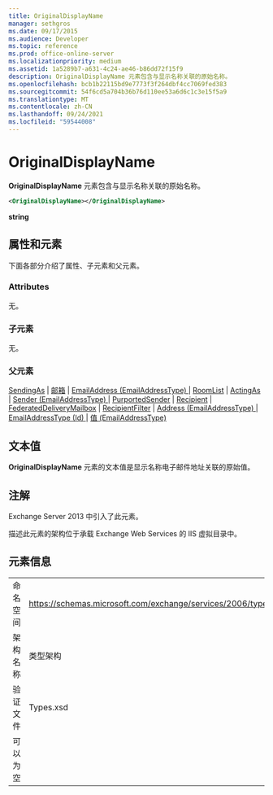 ```yaml
---
title: OriginalDisplayName
manager: sethgros
ms.date: 09/17/2015
ms.audience: Developer
ms.topic: reference
ms.prod: office-online-server
ms.localizationpriority: medium
ms.assetid: 1a5289b7-a631-4c24-ae46-b86dd72f15f9
description: OriginalDisplayName 元素包含与显示名称关联的原始名称。
ms.openlocfilehash: bcb1b22115bd9e7773f3f264dbf4cc7069fed383
ms.sourcegitcommit: 54f6cd5a704b36b76d110ee53a6d6c1c3e15f5a9
ms.translationtype: MT
ms.contentlocale: zh-CN
ms.lasthandoff: 09/24/2021
ms.locfileid: "59544008"
---
```

# <a name="originaldisplayname"></a>OriginalDisplayName

**OriginalDisplayName** 元素包含与显示名称关联的原始名称。 
  
```XML
<OriginalDisplayName></OriginalDisplayName>
```

 **string**
## <a name="attributes-and-elements"></a>属性和元素

下面各部分介绍了属性、子元素和父元素。
  
### <a name="attributes"></a>Attributes

无。
  
### <a name="child-elements"></a>子元素

无。
  
### <a name="parent-elements"></a>父元素

[SendingAs](sendingas.md)  | [邮箱](mailbox.md)  | [EmailAddress (EmailAddressType) ](emailaddress-emailaddresstype.md)  | [RoomList](roomlist.md)  | [ActingAs](actingas.md)  | [Sender (EmailAddressType) ](sender-emailaddresstype.md)  | [PurportedSender](purportedsender.md)  | [Recipient](recipient.md)  | [FederatedDeliveryMailbox](federateddeliverymailbox.md)  | [RecipientFilter](recipientfilter.md)  | [Address (EmailAddressType) ](address-emailaddresstype.md)  | [EmailAddressType (Id) ](id-emailaddresstype.md)  | [值 (EmailAddressType) ](value-emailaddresstype.md)
  
## <a name="text-value"></a>文本值

**OriginalDisplayName** 元素的文本值是显示名称电子邮件地址关联的原始值。 
  
## <a name="remarks"></a>注解

Exchange Server 2013 中引入了此元素。
  
描述此元素的架构位于承载 Exchange Web Services 的 IIS 虚拟目录中。
  
## <a name="element-information"></a>元素信息

|||
|:-----|:-----|
|命名空间  <br/> |https://schemas.microsoft.com/exchange/services/2006/types  <br/> |
|架构名称  <br/> |类型架构  <br/> |
|验证文件  <br/> |Types.xsd  <br/> |
|可以为空  <br/> ||
   

